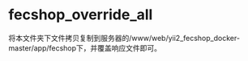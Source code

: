 # fecshop_override_all

将本文件夹下文件拷贝复制到服务器的/www/web/yii2_fecshop_docker-master/app/fecshop下，并覆盖响应文件即可。
